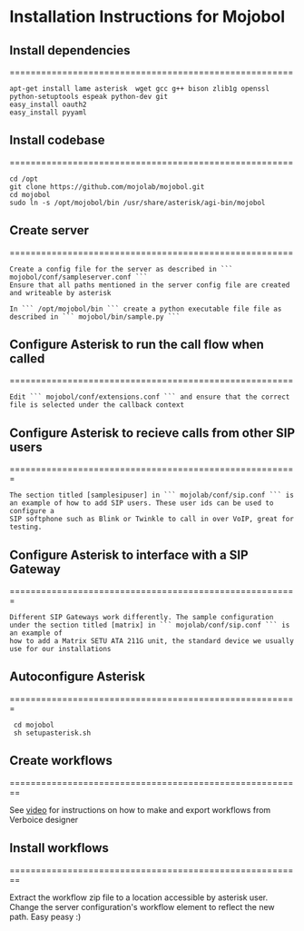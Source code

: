 # Installation Instructions for Mojobol

## Install dependencies
======================================================
```
apt-get install lame asterisk  wget gcc g++ bison zlib1g openssl  python-setuptools espeak python-dev git
easy_install oauth2
easy_install pyyaml
```

## Install codebase
======================================================
 ```
 cd /opt 
 git clone https://github.com/mojolab/mojobol.git
 cd mojobol
 sudo ln -s /opt/mojobol/bin /usr/share/asterisk/agi-bin/mojobol
```


## Create server
======================================================
```
Create a config file for the server as described in ``` mojobol/conf/sampleserver.conf ```
Ensure that all paths mentioned in the server config file are created and writeable by asterisk

In ``` /opt/mojobol/bin ``` create a python executable file file as described in ``` mojobol/bin/sample.py ```
```
## Configure Asterisk to run the call flow when called
======================================================
```
Edit ``` mojobol/conf/extensions.conf ``` and ensure that the correct file is selected under the callback context
```
## Configure Asterisk to recieve calls from other SIP users 
=======================================================
```
The section titled [samplesipuser] in ``` mojolab/conf/sip.conf ``` is an example of how to add SIP users. These user ids can be used to configure a 
SIP softphone such as Blink or Twinkle to call in over VoIP, great for testing.
```
## Configure Asterisk to interface with a SIP Gateway
=======================================================
```
Different SIP Gateways work differently. The sample configuration under the section titled [matrix] in ``` mojolab/conf/sip.conf ``` is an example of 
how to add a Matrix SETU ATA 211G unit, the standard device we usually use for our installations
```
## Autoconfigure Asterisk
=======================================================
```
 cd mojobol
 sh setupasterisk.sh
```

## Create workflows
========================================================

See [video](https://www.youtube.com/watch?v=oK-tm1eF8Lc) for instructions on how to make and export workflows from Verboice designer


## Install workflows
========================================================

Extract the workflow zip file to a location accessible by asterisk user. Change the server configuration's workflow element to reflect the new path. Easy peasy :)
